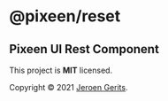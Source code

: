 # @pixeen/reset

## Pixeen UI Rest Component

This project is **MIT** licensed.

Copyright © 2021 [Jeroen Gerits](https://github.com/pixeen).
